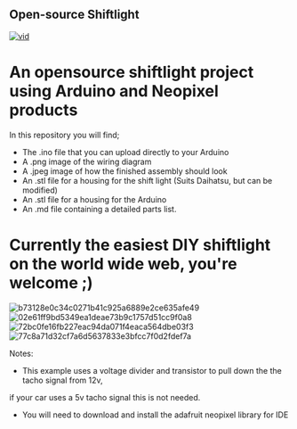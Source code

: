 ## Open-source Shiftlight


[<img src="https://i.ibb.co/2jdfw45/vid.png" alt="vid" border="0">](https://youtu.be/9aou7hNQFXM)

# An opensource shiftlight project using Arduino and Neopixel products

In this repository you will find;
- The .ino file that you can upload directly to your Arduino 
- A .png image of the wiring diagram
- A .jpeg image of how the finished assembly should look
- An .stl file for a housing for the shift light (Suits Daihatsu, but can be modified)
- An .stl file for a housing for the Arduino
- An .md file containing a detailed parts list.

# Currently the easiest DIY shiftlight on the world wide web, you're welcome ;)

<img src="https://i.ibb.co/bNYJWM3/b73128e0c34c0271b41c925a6889e2ce635afe49.jpg" alt="b73128e0c34c0271b41c925a6889e2ce635afe49" border="0">

<img src="https://i.ibb.co/XLvMmz7/02e61ff9bd5349ea1deae73b9c1757d51cc9f0a8.png" alt="02e61ff9bd5349ea1deae73b9c1757d51cc9f0a8" border="0">

<img src="https://i.ibb.co/GRdJRWB/72bc0fe16fb227eac94da071f4eaca564dbe03f3.png" alt="72bc0fe16fb227eac94da071f4eaca564dbe03f3" border="0">

<img src="https://i.ibb.co/vZd9W92/77c8a71d32cf7a6d5637833e3bfcc7f0d2fdef7a.jpg" alt="77c8a71d32cf7a6d5637833e3bfcc7f0d2fdef7a" border="0">


Notes:


- This example uses a voltage divider and transistor to pull down the the tacho signal from 12v,

if your car uses a 5v tacho signal this is not needed.


- You will need to download and install the adafruit neopixel library for IDE
